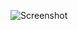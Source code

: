 ![Screenshot](https://raw.githubusercontent.com/Cryakl/Ultimate-RAT-Collection/refs/heads/main/NyanW0rm/NYAN%20W0rm%20v0.3.5/Screenshot.png)
